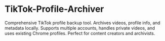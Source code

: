 # TikTok-Profile-Archiver
Comprehensive TikTok profile backup tool. Archives videos, profile info, and metadata locally. Supports multiple accounts, handles private videos, and uses existing Chrome profiles. Perfect for content creators and archivists.
